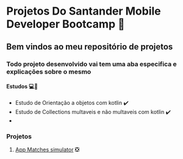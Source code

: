 # Projetos Do Santander Mobile Developer Bootcamp 📱

## Bem vindos ao meu repositório de projetos 

### Todo projeto desenvolvido vai tem uma aba especifica e explicações sobre o mesmo

#### Estudos 💻📖

* Estudo de Orientação a objetos com kotlin ✔️
* Estudo de Collections multaveis e não multaveis com kotlin ✔️
* 

### Projetos 

1. [App Matches simulator](#) ❎
 
